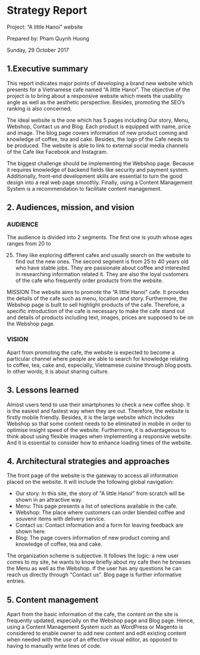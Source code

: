 # Strategy Report

Project: “A little Hanoi” website

Prepared by: Pham Quynh Huong

Sunday, 29 October 2017

## 1.Executive summary

This report indicates major points of developing a brand new website which presents for a
Vietnamese cafe named “A little Hanoi”. The objective of the project is to bring about a
responsive website which meets the usability angle as well as the aesthetic perspective.
Besides, promoting the SEO’s ranking is also concerned.

The ideal website is the one which has 5 pages including Our story, Menu, Webshop, Contact
us and Blog. Each product is equipped with name, price and image. The blog page covers
information of new product coming and knowledge of coffee, tea and cake. Besides, the logo of
the Cafe needs to be produced. The website is able to link to external social media channels of
the Cafe like Facebook and Instagram.

The biggest challenge should be implementing the Webshop page. Because it requires
knowledge of backend fields like security and payment system. Additionally, front-end
development skills are essential to turn the good design into a real web page smoothly. Finally,
using a Content Management System is a recommendation to facilitate content management.

## 2. Audiences, mission, and vision

### AUDIENCE

The audience is divided into 2 segments. The first one is youth whose ages ranges from 20 to

25. They like exploring different cafes and usually search on the website to find out the
new ones. The second segment is from 25 to 40 years old who have stable jobs. They are
passionate about coffee and interested in researching information related it. They are also the
loyal customers of the cafe who frequently order products from the website.

MISSION
The website aims to promote the “A little Hanoi" cafe. It provides the details of the cafe such as
menu, location and story. Furthermore, the Webshop page is built to sell highlight products of
the cafe. Therefore, a specific introduction of the cafe is necessary to make the cafe stand out
and details of products including text, images, prices are supposed to be on the Webshop page.


### VISION

Apart from promoting the cafe, the website is expected to become a particular channel where
people are able to search for knowledge relating to coffee, tea, cake and, especially,
Vietnamese cuisine through blog posts. In other words, it is about sharing culture.

## 3. Lessons learned

Almost users tend to use their smartphones to check a new coffee shop. It is the easiest and
fastest way when they are out. Therefore, the website is firstly mobile friendly. Besides, it is the
large website which includes Webshop so that some content needs to be eliminated in mobile in
order to optimise insight speed of the website. Furthermore, it is advantageous to think about
using flexible images when implementing a responsive website. And it is essential to consider
how to enhance loading times of the website.

## 4. Architectural strategies and approaches

The front page of the website is the gateway to access all information placed on the website. It
will include the following global navigation:

- Our story: In this site, the story of "A little Hanoi" from scratch will be shown in an attractive
    way.
- Menu: This page presents a list of selections available in the cafe.
- Webshop: The place where customers can order blended coffee and souvenir items with
    delivery service.
- Contact us: Contact information and a form for leaving feedback are shown here.
- Blog: The page covers information of new product coming and knowledge of coffee, tea and
    cake.

<meta name="author" content="A little Hanoi">

<meta name="description" content="Let yourself wander in an ancient corner of Hanoi located
in the center of Helsinki. Taste the coffee and feel the soul in A Little Hanoi.">

<meta name="keywords" content="Vietnamese coffee, egg coffee, cafe, homemade cake,
handmade decoration, vintage style, ancient Hanoi, Helsinki">


The organization scheme is subjective. It follows the logic: a new user comes to my site, he
wants to know briefly about my cafe then he browses the Menu as well as the Webshop. If the
user has any questions he can reach us directly through "Contact us”. Blog page is further
informative entries.

## 5. Content management

Apart from the basic information of the cafe, the content on the site is frequently updated,
especially on the Webshop page and Blog page. Hence, using a Content Management System
such as WordPress or Magento is considered to enable owner to add new content and edit
existing content when needed with the use of an effective visual editor, as opposed to having to
manually write lines of code.



